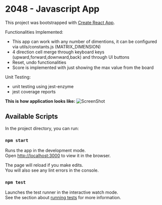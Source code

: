 
# 2048 - Javascript App

This project was bootstrapped with [Create React App](https://github.com/facebook/create-react-app).

Functionalities Implemented:
- This app can work with any number of dimentions, it can be configured via utils/constants.js (MATRIX_DIMENSION)
- 4 direction cell merge through keyboard keys (upward,forward,downward,back) and through UI buttons
- Reset, undo functionalities
- Score is implemented with just showing the max value from the board

Unit Testing:
  - unit testing using jest-enzyme
  - jest coverage reports
  
**This is how application looks like:**
![ScreenShot](https://github.com/SuthanThuraimani/jsapp_2048/blob/master/app_screenshot.png)

## Available Scripts

In the project directory, you can run:

### `npm start`

Runs the app in the development mode.<br />
Open [http://localhost:3000](http://localhost:3000) to view it in the browser.

The page will reload if you make edits.<br />
You will also see any lint errors in the console.

### `npm test`

Launches the test runner in the interactive watch mode.<br />
See the section about [running tests](https://facebook.github.io/create-react-app/docs/running-tests) for more information.



